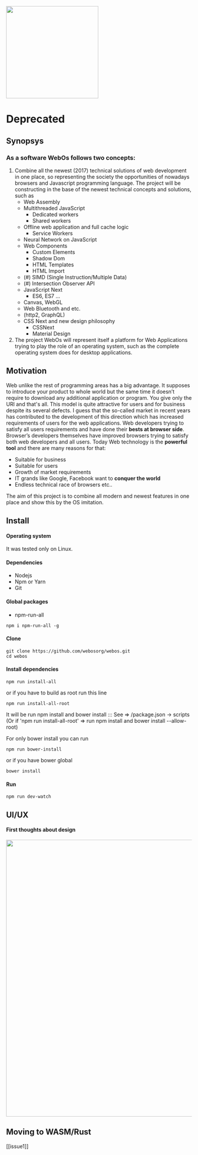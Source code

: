 <img src="http://webosorg.herokuapp.com/logo" width="250">

# Deprecated

## Synopsys

### As a software WebOs follows two concepts:
1. Combine all the newest (2017) technical solutions of web development in
   one place, so representing the society the opportunities of nowadays
   browsers and Javascript programming language.
   The project will be constructing in the base of the newest technical
   concepts and solutions, such as
   - Web Assembly
   - Multithreaded JavaScript
       * Dedicated workers
       * Shared workers
   - Offline web application and full cache logic
       * Service Workers
   - Neural Network on JavaScript
   - Web Components
       * Custom Elements
       * Shadow Dom
       * HTML Templates
       * HTML Import
   - (#) SIMD (Single Instruction/Multiple Data)
   - (#) Intersection Observer API
   - JavaScript Next
       * ES6, ES7 ...
   - Canvas, WebGL
   - Web Bluetooth and etc.
   - (http2, GraphQL)
   - CSS Next and new design philosophy
       * CSSNext
       * Material Design
2. The project WebOs will represent itself a platform for Web Applications
  trying to play the role of an operating system, such as the complete
  operating system  does for desktop applications.

## Motivation

Web unlike the rest of programming areas has a big advantage. It supposes to introduce your product to whole world but the same time it doesn’t require to download any additional application or program. You give only the URl and  that's all. This model is quite attractive for users and for business despite its several defects. I guess that the so-called market in recent years has contributed to the development of this direction which has increased requirements of users for the web applications.
Web developers trying to satisfy all users requirements and have done their **bests at browser side**. Browser’s developers themselves have improved browsers trying to satisfy both web developers and all users. 
Today Web technology is the **powerful tool** and there are many reasons for that:
   - Suitable for business
   - Suitable for users
   - Growth of market requirements
   - IT grands like Google, Facebook want to **conquer the world**
   - Endless technical race of browsers etc..

The aim of this project is to combine all modern and newest features in one place and show this by the OS imitation.

## Install

#### Operating system
It was tested only on Linux.

#### Dependencies
 - Nodejs
 - Npm or Yarn
 - Git

#### Global packages
   - npm-run-all

   ```
   npm i npm-run-all -g
   ```

#### Clone

```
git clone https://github.com/webosorg/webos.git
cd webos
```

#### Install dependencies

```
npm run install-all
```

or if you have to build as root run this line

```
npm run install-all-root
```

It will be run npm install and bower install ::: See => /package.json -> scripts
(Or if 'npm run install-all-root' => run npm install and bower install --allow-root)

For only bower install you can run

```
npm run bower-install
```

or if you have bower global

```
bower install
```

#### Run
```
npm run dev-watch
```

## UI/UX

#### First thoughts about design

<img src="http://webosorg.herokuapp.com/webosDrawing" width="750">

## Moving to WASM/Rust

[[issue1]]
